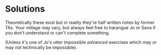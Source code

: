 Solutions
=========

Theoretically these exist but in reality they're half written notes by former TAs.  Your millage may vary, but always feel free to harangue Jo or Sana if you don't understand or can't complete something.

(Unless it's one of Jo's utter impossible _advanced_ exercises which may or may not technically be impossible).
